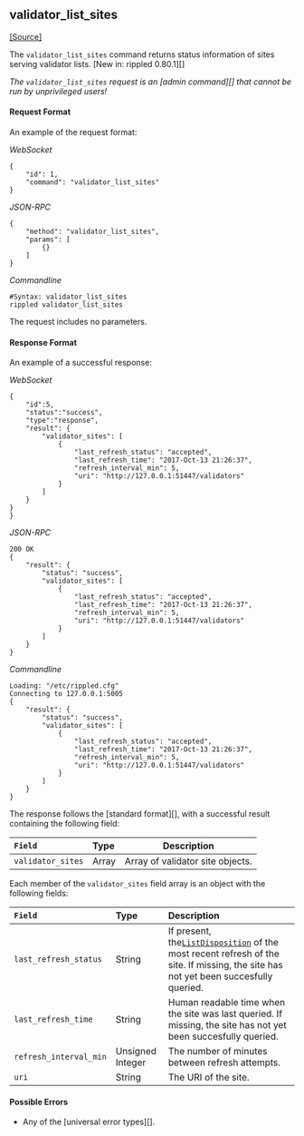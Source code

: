 ## validator_list_sites
[[Source]<br>](https://github.com/ripple/rippled/blob/master/src/ripple/rpc/handlers/ValidatorListSites.cpp "Source")

The `validator_list_sites` command returns status information of sites serving validator lists. [New in: rippled 0.80.1][]

*The `validator_list_sites` request is an [admin command][] that cannot be run by unprivileged users!*

#### Request Format
An example of the request format:

<!-- MULTICODE_BLOCK_START -->

*WebSocket*

```
{
    "id": 1,
    "command": "validator_list_sites"
}
```

*JSON-RPC*

```
{
    "method": "validator_list_sites",
    "params": [
        {}
    ]
}
```

*Commandline*

```
#Syntax: validator_list_sites
rippled validator_list_sites
```

<!-- MULTICODE_BLOCK_END -->

The request includes no parameters.

#### Response Format

An example of a successful response:

<!-- MULTICODE_BLOCK_START -->

*WebSocket*

```
{
    "id":5,
    "status":"success",
    "type":"response",
    "result": {
        "validator_sites": [
            {
                "last_refresh_status": "accepted",
                "last_refresh_time": "2017-Oct-13 21:26:37",
                "refresh_interval_min": 5,
                "uri": "http://127.0.0.1:51447/validators"
            }
        ]
    }
}
}
```

*JSON-RPC*

```
200 OK
{
    "result": {
        "status": "success",
        "validator_sites": [
            {
                "last_refresh_status": "accepted",
                "last_refresh_time": "2017-Oct-13 21:26:37",
                "refresh_interval_min": 5,
                "uri": "http://127.0.0.1:51447/validators"
            }
        ]
    }
}
```

*Commandline*

```
Loading: "/etc/rippled.cfg"
Connecting to 127.0.0.1:5005
{
    "result": {
        "status": "success",
        "validator_sites": [
            {
                "last_refresh_status": "accepted",
                "last_refresh_time": "2017-Oct-13 21:26:37",
                "refresh_interval_min": 5,
                "uri": "http://127.0.0.1:51447/validators"
            }
        ]
    }
}
```

<!-- MULTICODE_BLOCK_END -->

The response follows the [standard format][], with a successful result containing the following field:

| `Field`           | Type  | Description                      |
|:------------------|:------|----------------------------------|
| `validator_sites` | Array | Array of validator site objects. |

Each member of the `validator_sites` field array is an object with the following fields:

| `Field`                | Type             | Description                     |
|:-----------------------|:-----------------|:--------------------------------|
| `last_refresh_status`  | String           | If present, the[`ListDisposition`](https://github.com/ripple/rippled/blob/master/src/ripple/app/misc/ValidatorList.h) of the most recent refresh of the site. If missing, the site has not yet been succesfully queried. |
| `last_refresh_time`    | String           | Human readable time when the site was last queried. If missing, the site has not yet been succesfully queried. |
| `refresh_interval_min` | Unsigned Integer | The number of minutes between refresh attempts. |
| `uri`                  | String           | The URI of the site. |

#### Possible Errors

* Any of the [universal error types][].
